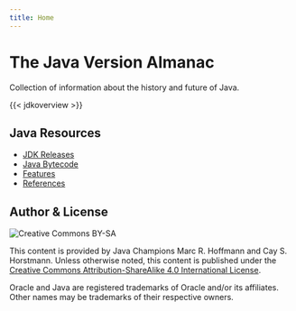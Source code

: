 ```yaml
---
title: Home
---
```


# The Java Version Almanac

Collection of information about the history and future of Java.

{{< jdkoverview >}}

## Java Resources

* [JDK Releases](jdk)
* [Java Bytecode](bytecode)
* [Features](features)
* [References](references)



## Author & License

![Creative Commons BY-SA](/img/cc-by-sa.png)

This content is provided by Java Champions Marc R. Hoffmann and Cay S. Horstmann.
Unless otherwise noted, this content is published under the
[Creative Commons Attribution-ShareAlike 4.0 International License](http://creativecommons.org/licenses/by-sa/4.0/).

Oracle and Java are registered trademarks of Oracle and/or its affiliates.
Other names may be trademarks of their respective owners.